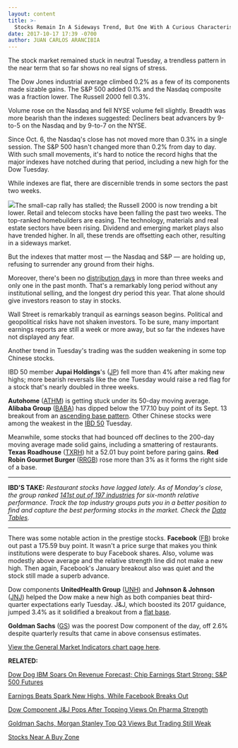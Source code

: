 ```yaml
---
layout: content
title: >-
  Stocks Remain In A Sideways Trend, But One With A Curious Characteristic
date: 2017-10-17 17:39 -0700
author: JUAN CARLOS ARANCIBIA
---
```






The stock market remained stuck in neutral Tuesday, a trendless pattern in the near term that so far shows no real signs of stress.




The Dow Jones industrial average climbed 0.2% as a few of its components made sizable gains. The S&P 500 added 0.1% and the Nasdaq composite was a fraction lower. The Russell 2000 fell 0.3%.


Volume rose on the Nasdaq and fell NYSE volume fell slightly. Breadth was more bearish than the indexes suggested: Decliners beat advancers by 9-to-5 on the Nasdaq and by 9-to-7 on the NYSE.


Since Oct. 6, the Nasdaq's close has not moved more than 0.3% in a single session. The S&P 500 hasn't changed more than 0.2% from day to day. With such small movements, it's hard to notice the record highs that the major indexes have notched during that period, including a new high for the Dow Tuesday.


While indexes are flat, there are discernible trends in some sectors the past two weeks.


![](https://www.investors.com/wp-content/uploads/2017/10/MP101717-191x300.png)The small-cap rally has stalled; the Russell 2000 is now trending a bit lower. Retail and telecom stocks have been falling the past two weeks. The top-ranked homebuilders are easing. The technology, materials and real estate sectors have been rising. Dividend and emerging market plays also have trended higher. In all, these trends are offsetting each other, resulting in a sideways market.


But the indexes that matter most — the Nasdaq and S&P — are holding up, refusing to surrender any ground from their highs.


Moreover, there's been no [distribution days](https://www.investors.com/ibd-university/market-timing/market-tops/) in more than three weeks and only one in the past month. That's a remarkably long period without any institutional selling, and the longest dry period this year. That alone should give investors reason to stay in stocks.


Wall Street is remarkably tranquil as earnings season begins. Political and geopolitical risks have not shaken investors. To be sure, many important earnings reports are still a week or more away, but so far the indexes have not displayed any fear.


Another trend in Tuesday's trading was the sudden weakening in some top Chinese stocks.


IBD 50 member **Jupai Holdings**'s ([JP](https://research.investors.com/quote.aspx?symbol=JP)) fell more than 4% after making new highs; more bearish reversals like the one Tuesday would raise a red flag for a stock that's nearly doubled in three weeks.


**Autohome** ([ATHM](https://research.investors.com/quote.aspx?symbol=ATHM)) is getting stuck under its 50-day moving average. **Alibaba Group** ([BABA](https://research.investors.com/quote.aspx?symbol=BABA)) has dipped below the 177.10 buy point of its Sept. 13 breakout from an [ascending base pattern](https://www.investors.com/how-to-invest/investors-corner/chart-reading-202-how-3-retreats-may-yield-an-ascending-base/). Other Chinese stocks were among the weakest in the [IBD 50](http://research.investors.com/stock-lists/http://research.investors.com/stock-lists/ibd-50/ibd-50/) Tuesday.


Meanwhile, some stocks that had bounced off declines to the 200-day moving average made solid gains, including a smattering of restaurants. **Texas Roadhouse** ([TXRH](https://research.investors.com/quote.aspx?symbol=TXRH)) hit a 52.01 buy point before paring gains. **Red Robin Gourmet Burger** ([RRGB](https://research.investors.com/quote.aspx?symbol=RRGB)) rose more than 3% as it forms the right side of a base.




---


**IBD'S TAKE:** *Restaurant stocks have lagged lately. As of Monday's close, the group ranked [141st out of 197 industries](https://www.investors.com/data-tables/industry-sub-group-rankings-oct-16-2017/) for six-month relative performance. Track the top industry groups puts you in a better position to find and capture the best performing stocks in the market. Check the [Data Tables](https://www.investors.com/ibd-data-tables/).*




---


There was some notable action in the prestige stocks. **Facebook** ([FB](https://research.investors.com/quote.aspx?symbol=FB)) broke out past a 175.59 buy point. It wasn't a price surge that makes you think institutions were desperate to buy Facebook shares. Also, volume was modestly above average and the relative strength line did not make a new high. Then again, Facebook's January breakout also was quiet and the stock still made a superb advance.


Dow components **UnitedHealth Group** ([UNH](https://research.investors.com/quote.aspx?symbol=UNH)) and **Johnson & Johnson** ([JNJ](https://research.investors.com/quote.aspx?symbol=JNJ)) helped the Dow make a new high as both companies beat third-quarter expectations early Tuesday. J&J, which boosted its 2017 guidance, jumped 3.4% as it solidified a breakout from a [flat base](https://www.investors.com/ibd-university/how-to-buy/common-patterns-3/).


**Goldman Sachs** ([GS](https://research.investors.com/quote.aspx?symbol=GS)) was the poorest Dow component of the day, off 2.6% despite quarterly results that came in above consensus estimates.


[View the General Market Indicators chart page here](https://www.investors.com/wp-content/uploads/2017/10/IBD1710153708GMI.pdf).


**RELATED:**


[Dow Dog IBM Soars On Revenue Forecast; Chip Earnings Start Strong: S&P 500 Futures](https://www.investors.com/market-trend/stock-market-today/its-dow-dogs-night-for-this-tech-giant-chip-earnings-start-strong-sp-500-futures/)


[Earnings Beats Spark New Highs, While Facebook Breaks Out](https://www.investors.com/stock-lists/new-highs/earnings-beats-spark-new-highs-while-facebook-breaks-out/)


[Dow Component J&J Pops After Topping Views On Pharma Strength](https://www.investors.com/news/technology/dow-stock-jj-pops-after-topping-sales-profit-expectations/)


[Goldman Sachs, Morgan Stanley Top Q3 Views But Trading Still Weak](https://www.investors.com/news/goldman-sachs-morgan-stanley-top-q3-views-but-trading-still-weak/)


[Stocks Near A Buy Zone](https://www.investors.com/category/stock-lists/stocks-near-a-buy-zone/)





